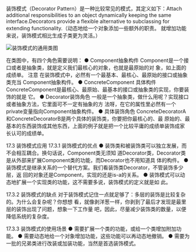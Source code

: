 装饰模式（Decorator Pattern）是一种比较常见的模式，其定义如下：Attach additional
responsibilities to an object dynamically keeping the same interface.Decorators provide a flexible
alternative to subclassing for extending functionality.（动态地给一个对象添加一些额外的职责。
就增加功能来说，装饰模式相比生成子类更为灵活。）

![装饰模式的通用类图](https://pic.downk.cc/item/5f730ca9160a154a677952a8.jpg)

在类图中，有四个角色需要说明：
● Component抽象构件
Component是一个接口或者是抽象类，就是定义我们最核心的对象，也就是最原始的对
象，如上面的成绩单。
注意 在装饰模式中，必然有一个最基本、最核心、最原始的接口或抽象类充当
Component抽象构件。
● ConcreteComponent 具体构件
ConcreteComponent是最核心、最原始、最基本的接口或抽象类的实现，你要装饰的就是
它。
● Decorator装饰角色
一般是一个抽象类，做什么用呢？实现接口或者抽象方法，它里面可不一定有抽象的方
法呀，在它的属性里必然有一个private变量指向Component抽象构件。
● 具体装饰角色
ConcreteDecoratorA和ConcreteDecoratorB是两个具体的装饰类，你要把你最核心的、最
原始的、最基本的东西装饰成其他东西，上面的例子就是把一个比较平庸的成绩单装饰成家
长认可的成绩单。

17.3 装饰模式应用
17.3.1 装饰模式的优点
● 装饰类和被装饰类可以独立发展，而不会相互耦合。换句话说，Component类无须知
道Decorator类，Decorator类是从外部来扩展Component类的功能，而Decorator也不用知道具
体的构件。
● 装饰模式是继承关系的一个替代方案。我们看装饰类Decorator，不管装饰多少层，返
回的对象还是Component，实现的还是is-a的关系。
● 装饰模式可以动态地扩展一个实现类的功能，这不需要多说，装饰模式的定义就是如
此。

17.3.2 装饰模式的缺点
对于装饰模式记住一点就足够了：多层的装饰是比较复杂的。为什么会复杂呢？你想想
看，就像剥洋葱一样，你剥到了最后才发现是最里层的装饰出现了问题，想象一下工作量
吧，因此，尽量减少装饰类的数量，以便降低系统的复杂度。

17.3.3 装饰模式的使用场景
● 需要扩展一个类的功能，或给一个类增加附加功能。
● 需要动态地给一个对象增加功能，这些功能可以再动态地撤销。
● 需要为一批的兄弟类进行改装或加装功能，当然是首选装饰模式。
